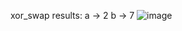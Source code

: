 xor_swap results:
a -> 2
b -> 7
![image](https://github.com/mdmhuq/x86-64-Assembly-Practice/assets/121406023/3f953a7f-c6df-4f02-8f11-02adabd82e5f)
